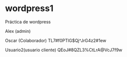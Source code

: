# wordpress1

Práctica de wordpress

Alex (admin)

Oscar (Colaborador) TL7#f0PTlG$Qj^JrG4z2#1ew

Usuario2(usuario cliente) QEoJ#8QZL3%CtLrA@VcJ7f9w
